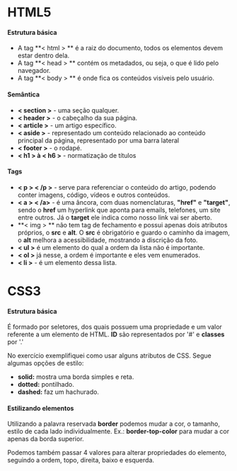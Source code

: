 # HTML5

#### Estrutura básica

- A tag **< html > ** é a raiz do documento, todos os elementos devem estar dentro dela.
- A tag **< head > ** contém os metadados, ou seja, o que é lido pelo navegador.
- A tag  **< body > ** é onde fica os conteúdos visíveis pelo usuário.

 #### Semântica

- **< section >** - uma seção qualquer.
- **< header >** - o cabeçalho da sua página.
- **< article >** - um artigo específico.
- **< aside >** - representado um conteúdo relacionado ao conteúdo principal da página, representado por uma barra lateral
- **< footer >** - o rodapé.
- **< h1 > à < h6 >** -  normatização de títulos

#### Tags

- **< p > < /p >** - serve para referenciar o conteúdo do artigo, podendo conter imagens, código, vídeos e outros conteúdos.
- **< a > < /a>** - é uma âncora, com duas nomenclaturas, **"href"** e **"target"**, sendo o **href** um hyperlink que aponta para emails, telefones, um site entre outros. Já o **target** ele indica como nosso link vai ser aberto.
- **< img > ** não tem tag de fechamento e possui apenas dois atributos próprios, o **src** e **alt**. O **src** é obrigatório e guardo o caminho da imagem, o **alt** melhora a acessibilidade, mostrando a discrição da foto.
- **< ul >** é um elemento do qual a ordem da lista não é importante.
- **< ol >** já nesse, a ordem é importante e eles vem enumerados.
- **< li >** - é um elemento dessa lista.



# CSS3

#### Estrutura básica

É formado por seletores, dos quais possuem uma propriedade e um valor referente a um elemento de HTML. **ID** são representados por '#' e **classes** por '.'

No exercício exemplifiquei como usar alguns atributos de CSS. Segue algumas opções de estilo:

- **solid:** mostra uma borda simples e reta.
- **dotted:** pontilhado.
- **dashed:** faz um hachurado.

#### Estilizando elementos

Utilizando a palavra reservada **border** podemos mudar a cor, o tamanho, estilo de cada lado individualmente. Ex.: **border-top-color** para mudar a cor apenas da borda superior.

Podemos também passar 4 valores para alterar propriedades do elemento, seguindo a ordem, topo, direita, baixo e esquerda.
